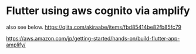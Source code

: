 # Flutter using aws cognito via amplify

also see below.
https://qiita.com/akiraabe/items/fbd85414be82fb85fc79

https://aws.amazon.com/jp/getting-started/hands-on/build-flutter-app-amplify/
